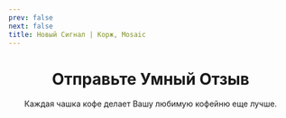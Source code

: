 ```yaml
---
prev: false
next: false
title: Новый Сигнал | Корж, Mosaic
---
```

<div align="center">

# Отправьте Умный Отзыв
Каждая чашка кофе делает Вашу любимую кофейню еще лучше. <br>


